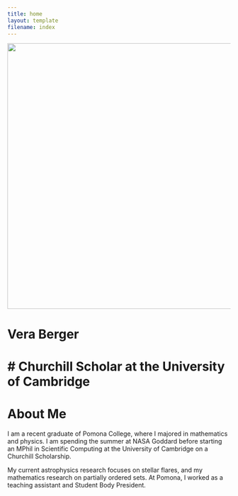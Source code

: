 ```yaml
---
title: home
layout: template
filename: index
--- 
```

<p align="center">
<img src="Vera_Berger_headshot.png" width="600">
 </p>

# Vera Berger

# # Churchill Scholar at the University of Cambridge

# About Me
I am a recent graduate of Pomona College, where I majored in mathematics and physics. I am spending the summer at NASA Goddard before starting an MPhil in Scientific Computing at the University of Cambridge on a Churchill Scholarship.

My current astrophysics research focuses on stellar flares, and my mathematics research on partially ordered sets. At Pomona, I worked as a teaching assistant and Student Body President. 




